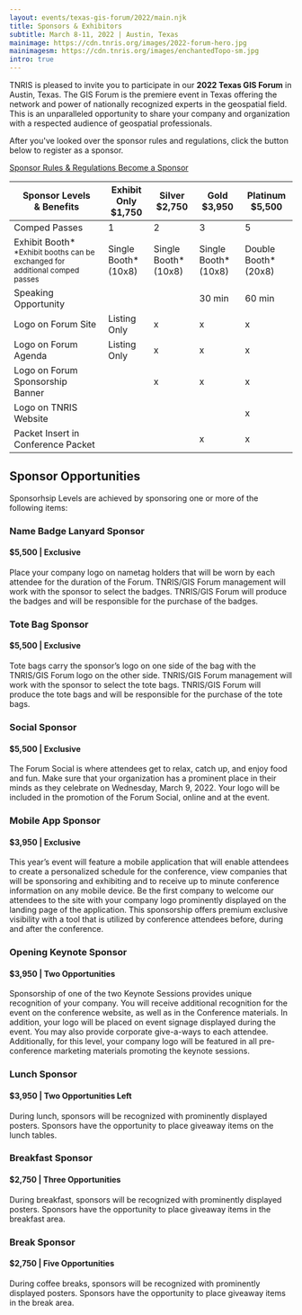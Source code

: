 ```yaml
---
layout: events/texas-gis-forum/2022/main.njk
title: Sponsors & Exhibitors
subtitle: March 8-11, 2022 | Austin, Texas
mainimage: https://cdn.tnris.org/images/2022-forum-hero.jpg
mainimagesm: https://cdn.tnris.org/images/enchantedTopo-sm.jpg
intro: true
---
```

<section class="intro">
  <p class="lead">TNRIS is pleased to invite you to participate in our <strong>2022 Texas GIS Forum</strong> in Austin, Texas. The GIS Forum is the premiere event in Texas offering the network and power of nationally recognized experts in the geospatial field. This is an unparalleled opportunity to share your company and organization with a respected audience of geospatial professionals.</p>
 <p class="lead">After you've looked over the sponsor rules and regulations, click the button below to register as a sponsor.</p>

  <div class="sponsor-cta-container">
    <a class="button-secondary"  
      href="https://cdn.tnris.org/documents/Rules and Regulations 2022.pdf">
      <i class="fa fa-file"></i>Sponsor Rules &amp; Regulations
    </a>
   <a class="button-primary" 
     href="https://events.eply.com/2022GISForumSponsorApplication">
     <i class="fa fa-pencil" aria-hidden="true"></i> Become a Sponsor 
    </a>
  </div>
</section>

<section>
<div class="sponsor-levels">
  <table class="sponsor-table">
    <thead>
      <tr>
        <th><strong>Sponsor Levels<br>& Benefits</strong></td>
        <th><strong>Exhibit Only</strong><br>$1,750</td>
        <th><strong>Silver</strong><br>$2,750</td>
        <th><strong>Gold</strong><br>$3,950</td>
        <th><strong>Platinum</strong><br>$5,500</td>
      </tr>
    </thead>
    <tbody>
      <tr>
        <td>Comped Passes</td>
        <td>1</td>
        <td>2</td>
        <td>3</td>
        <td>5</td>
      </tr>
      <tr>
        <td>Exhibit Booth*<br><small>*Exhibit booths can be exchanged for additional comped passes<small></td>
        <td>Single Booth*<br>(10x8)</td>
        <td>Single Booth*<br>(10x8)</td>
        <td>Single Booth*<br>(10x8)</td>
        <td>Double Booth*<br>(20x8)</td>
      </tr>
      <tr>
        <td>Speaking Opportunity</td>
        <td></td>
        <td></td>
        <td>30 min</td>
        <td>60 min</td>
      <tr>
        <td>Logo on Forum Site</td>
        <td>Listing Only</td>
        <td>x</td>
        <td>x</td>
        <td>x</td>
      </tr>
      <tr>
        <td>Logo on Forum Agenda</td>
        <td>Listing Only</td>
        <td>x</td>
        <td>x</td>
        <td>x</td>
      </tr>
      <tr>
        <td>Logo on Forum Sponsorship Banner</td>
        <td></td>
        <td>x</td>
        <td>x</td>
        <td>x</td>
      </tr>
       <tr>
        <td>Logo on TNRIS Website</td>
        <td></td>
        <td></td>
        <td></td>
        <td>x</td>
      </tr>
      <tr>
        <td>Packet Insert in Conference Packet</td>
        <td></td>
        <td></td>
        <td>x</td>
        <td>x</td>
      </tr>
    </tbody>
  </table>
  <div class="sponsor-opportunities">
    <h2 class="forum-2022-h2">Sponsor Opportunities</h2>
    <p>Sponsorhsip Levels are achieved by sponsoring one or more of the following items:</p>
    <h3 class="forum-2022-h3">Name Badge Lanyard Sponsor</h3>
    <h4 class="forum-2022-h4">$5,500 | <b>Exclusive</b></h4>
    <p>Place your company logo on nametag holders that will be worn by each attendee for the duration of the Forum. TNRIS/GIS Forum management will work with the sponsor to select the badges. TNRIS/GIS Forum will produce the badges and will be responsible for the purchase of the badges.</p>
    <h3 class="forum-2022-h3">Tote Bag Sponsor</h3>
    <h4 class="forum-2022-h4">$5,500 | <b>Exclusive</b></h4>
    <p>Tote bags carry the sponsor’s logo on one side of the bag with the TNRIS/GIS Forum logo on the other side. TNRIS/GIS Forum management will work with the sponsor to select the tote bags. TNRIS/GIS Forum will produce the tote bags and will be responsible for the purchase of the tote bags. </p>
    <h3 class="forum-2022-h3">Social Sponsor</h3>
    <h4 class="forum-2022-h4">$5,500 | <b>Exclusive</b></h4>
    <p>The Forum Social is where attendees get to relax, catch up, and enjoy food and fun. Make sure that your organization has a prominent place in their minds as they celebrate on Wednesday, March 9, 2022. Your logo will be included in the promotion of the Forum Social, online and at the event.</p>
    <h3 class="forum-2022-h3">Mobile App Sponsor</h3>
    <h4 class="forum-2022-h4">$3,950 | <b>Exclusive</b></h4>
    <p>This year’s event will feature a mobile application that will enable attendees to create a personalized schedule for the conference, view companies that will be sponsoring and exhibiting and to receive up to minute conference information on any mobile device. Be the first company to welcome our attendees to the site with your company logo prominently displayed on the landing page of the application. This sponsorship offers premium exclusive visibility with a tool that is utilized by conference attendees before, during and after the conference. </p>
    <h3 class="forum-2022-h3">Opening Keynote Sponsor</h3>
    <h4 class="forum-2022-h4">$3,950 | Two Opportunities</h4>
    <p>Sponsorship of one of the two Keynote Sessions provides unique recognition of your company. You will receive additional recognition for the event on the conference website, as well as in the Conference materials. In addition, your logo will be placed on event signage displayed during the event. You may also provide corporate give-a-ways to each attendee. Additionally, for this level, your company logo will be featured in all pre-conference marketing materials promoting the keynote sessions. </p>
    <h3 class="forum-2022-h3">Lunch Sponsor</h3>
    <h4 class="forum-2022-h4">$3,950 | Two Opportunities Left</h4>
    <p>During lunch, sponsors will be recognized with prominently displayed posters. Sponsors have the opportunity to place giveaway items on the lunch tables.</p>
    <h3 class="forum-2022-h3">Breakfast Sponsor</h3>
    <h4 class="forum-2022-h4">$2,750 | Three Opportunities</h4>
    <p>During breakfast, sponsors will be recognized with prominently displayed posters. Sponsors have the opportunity to place giveaway items in the breakfast area.</p>
    <h3 class="forum-2022-h3">Break Sponsor</h3>
    <h4 class="forum-2022-h4">$2,750 | Five Opportunities</h4>
    <p>During coffee breaks, sponsors will be recognized with prominently displayed posters. Sponsors have the opportunity to place giveaway items in the break area.</p>
  </div>
</div>
</section>
